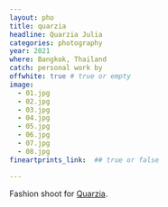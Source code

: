 ```yaml
---
layout: pho
title: quarzia
headline: Quarzia Julia
categories: photography
year: 2021
where: Bangkok, Thailand
catch: personal work by
offwhite: true # true or empty
image:
  - 01.jpg
  - 02.jpg
  - 03.jpg
  - 04.jpg
  - 05.jpg
  - 06.jpg
  - 07.jpg
  - 08.jpg
fineartprints_link:  ## true or false

---
```

Fashion shoot for [Quarzia](https://quarzia.it/).
